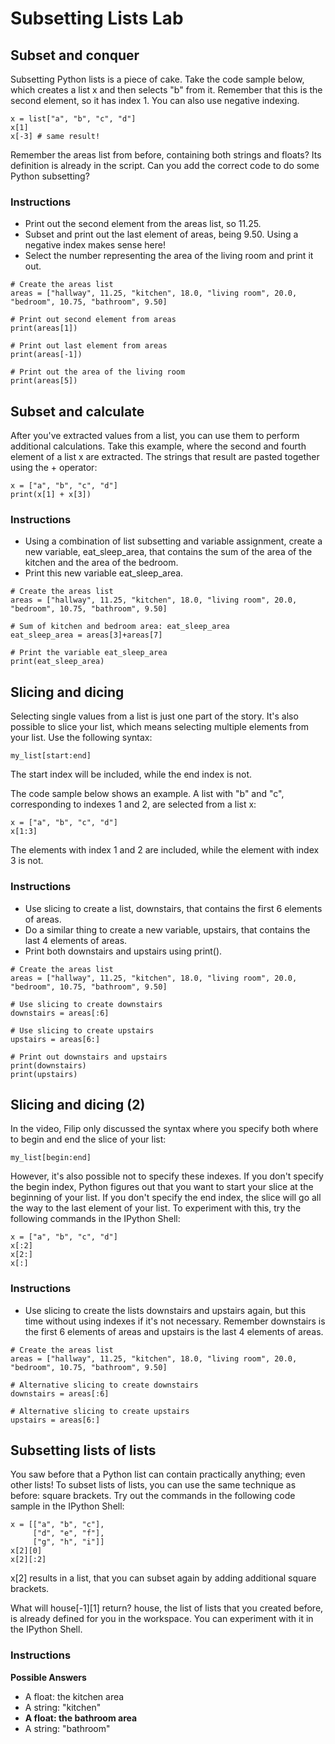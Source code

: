 # Subsetting Lists Lab

## Subset and conquer

Subsetting Python lists is a piece of cake. Take the code sample below, which creates a list x and then selects "b" from it. Remember that this is the second element, so it has index 1. You can also use negative indexing.

```{python}
x = list["a", "b", "c", "d"]
x[1]
x[-3] # same result!
```

Remember the areas list from before, containing both strings and floats? Its definition is already in the script. Can you add the correct code to do some Python subsetting?

### Instructions

- Print out the second element from the areas list, so 11.25.
- Subset and print out the last element of areas, being 9.50. Using a negative index makes sense here!
- Select the number representing the area of the living room and print it out.

```{python}
# Create the areas list
areas = ["hallway", 11.25, "kitchen", 18.0, "living room", 20.0, "bedroom", 10.75, "bathroom", 9.50]

# Print out second element from areas
print(areas[1])

# Print out last element from areas
print(areas[-1])

# Print out the area of the living room
print(areas[5])
```

## Subset and calculate

After you've extracted values from a list, you can use them to perform additional calculations. Take this example, where the second and fourth element of a list x are extracted. The strings that result are pasted together using the + operator:

```{python}
x = ["a", "b", "c", "d"]
print(x[1] + x[3])
```

### Instructions

- Using a combination of list subsetting and variable assignment, create a new variable, eat_sleep_area, that contains the sum of the area of the kitchen and the area of the bedroom.
- Print this new variable eat_sleep_area.

```{python}
# Create the areas list
areas = ["hallway", 11.25, "kitchen", 18.0, "living room", 20.0, "bedroom", 10.75, "bathroom", 9.50]

# Sum of kitchen and bedroom area: eat_sleep_area
eat_sleep_area = areas[3]+areas[7]

# Print the variable eat_sleep_area
print(eat_sleep_area)
```

## Slicing and dicing

Selecting single values from a list is just one part of the story. It's also possible to slice your list, which means selecting multiple elements from your list. Use the following syntax:

```{python}
my_list[start:end]
```

The start index will be included, while the end index is not.

The code sample below shows an example. A list with "b" and "c", corresponding to indexes 1 and 2, are selected from a list x:

```{python}
x = ["a", "b", "c", "d"]
x[1:3]
```

The elements with index 1 and 2 are included, while the element with index 3 is not.

### Instructions

- Use slicing to create a list, downstairs, that contains the first 6 elements of areas.
- Do a similar thing to create a new variable, upstairs, that contains the last 4 elements of areas.
- Print both downstairs and upstairs using print().

```{python}
# Create the areas list
areas = ["hallway", 11.25, "kitchen", 18.0, "living room", 20.0, "bedroom", 10.75, "bathroom", 9.50]

# Use slicing to create downstairs
downstairs = areas[:6]

# Use slicing to create upstairs
upstairs = areas[6:]

# Print out downstairs and upstairs
print(downstairs)
print(upstairs)
```

## Slicing and dicing (2)

In the video, Filip only discussed the syntax where you specify both where to begin and end the slice of your list:

```{python}
my_list[begin:end]
```

However, it's also possible not to specify these indexes. If you don't specify the begin index, Python figures out that you want to start your slice at the beginning of your list. If you don't specify the end index, the slice will go all the way to the last element of your list. To experiment with this, try the following commands in the IPython Shell:

```{python}
x = ["a", "b", "c", "d"]
x[:2]
x[2:]
x[:]
```

### Instructions

- Use slicing to create the lists downstairs and upstairs again, but this time without using indexes if it's not necessary. Remember downstairs is the first 6 elements of areas and upstairs is the last 4 elements of areas.


```{python}
# Create the areas list
areas = ["hallway", 11.25, "kitchen", 18.0, "living room", 20.0, "bedroom", 10.75, "bathroom", 9.50]

# Alternative slicing to create downstairs
downstairs = areas[:6]

# Alternative slicing to create upstairs
upstairs = areas[6:]
```

## Subsetting lists of lists

You saw before that a Python list can contain practically anything; even other lists! To subset lists of lists, you can use the same technique as before: square brackets. Try out the commands in the following code sample in the IPython Shell:

```{python}
x = [["a", "b", "c"],
     ["d", "e", "f"],
     ["g", "h", "i"]]
x[2][0]
x[2][:2]
```

x[2] results in a list, that you can subset again by adding additional square brackets.

What will house[-1][1] return? house, the list of lists that you created before, is already defined for you in the workspace. You can experiment with it in the IPython Shell.

### Instructions

**Possible Answers**

- A float: the kitchen area
- A string: "kitchen"
- **A float: the bathroom area**
- A string: "bathroom"